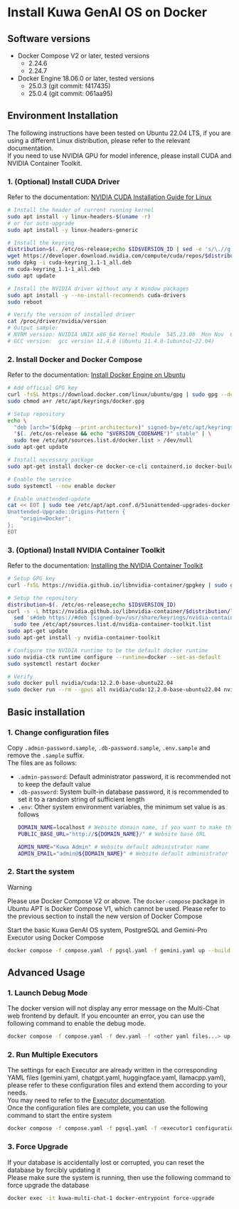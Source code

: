 # Install Kuwa GenAI OS on Docker

## Software versions
- Docker Compose V2 or later, tested versions
  - 2.24.6
  - 2.24.7
- Docker Engine 18.06.0 or later, tested versions
  - 25.0.3 (git commit: f417435)
  - 25.0.4 (git commit: 061aa95)

## Environment Installation
The following instructions have been tested on Ubuntu 22.04 LTS, if you are using a different Linux distribution, please refer to the relevant documentation.  
If you need to use NVIDIA GPU for model inference, please install CUDA and NVIDIA Container Toolkit.

### 1. (Optional) Install CUDA Driver

Refer to the documentation: [NVIDIA CUDA Installation Guide for Linux](https://docs.nvidia.com/cuda/cuda-installation-guide-linux/)

```sh
# Install the header of current running kernel
sudo apt install -y linux-headers-$(uname -r)
# or for auto-upgrade
sudo apt install -y linux-headers-generic

# Install the keyring
distribution=$(. /etc/os-release;echo $ID$VERSION_ID | sed -e 's/\.//g')
wget https://developer.download.nvidia.com/compute/cuda/repos/$distribution/x86_64/cuda-keyring_1.1-1_all.deb
sudo dpkg -i cuda-keyring_1.1-1_all.deb
rm cuda-keyring_1.1-1_all.deb
sudo apt update

# Install the NVIDIA driver without any X Window packages
sudo apt install -y --no-install-recommends cuda-drivers
sudo reboot

# Verify the version of installed driver
cat /proc/driver/nvidia/version
# Output sample:
# NVRM version: NVIDIA UNIX x86_64 Kernel Module  545.23.08  Mon Nov  6 23:49:37 UTC 2023
# GCC version:  gcc version 11.4.0 (Ubuntu 11.4.0-1ubuntu1~22.04)
```

### 2. Install Docker and Docker Compose

Refer to the documentation: [Install Docker Engine on Ubuntu](https://docs.docker.com/engine/install/ubuntu/)
```sh
# Add official GPG key
curl -fsSL https://download.docker.com/linux/ubuntu/gpg | sudo gpg --dearmor -o /etc/apt/keyrings/docker.gpg
sudo chmod a+r /etc/apt/keyrings/docker.gpg

# Setup repository
echo \
  "deb [arch="$(dpkg --print-architecture)" signed-by=/etc/apt/keyrings/docker.gpg] https://download.docker.com/linux/ubuntu \
  "$(. /etc/os-release && echo "$VERSION_CODENAME")" stable" | \
  sudo tee /etc/apt/sources.list.d/docker.list > /dev/null
sudo apt-get update

# Install necessary package
sudo apt-get install docker-ce docker-ce-cli containerd.io docker-buildx-plugin docker-compose-plugin

# Enable the service
sudo systemctl --now enable docker

# Enable unattended-update
cat << EOT | sudo tee /etc/apt/apt.conf.d/51unattended-upgrades-docker
Unattended-Upgrade::Origins-Pattern {
    "origin=Docker";
};
EOT
```

### 3. (Optional) Install NVIDIA Container Toolkit

Refer to the documentation: [Installing the NVIDIA Container Toolkit](https://docs.nvidia.com/datacenter/cloud-native/container-toolkit/latest/install-guide.html)

```sh
# Setup GPG key
curl -fsSL https://nvidia.github.io/libnvidia-container/gpgkey | sudo gpg --dearmor -o /usr/share/keyrings/nvidia-container-toolkit-keyring.gpg

# Setup the repository
distribution=$(. /etc/os-release;echo $ID$VERSION_ID)
curl -s -L https://nvidia.github.io/libnvidia-container/$distribution/libnvidia-container.list | \
  sed 's#deb https://#deb [signed-by=/usr/share/keyrings/nvidia-container-toolkit-keyring.gpg] https://#g' | \
  sudo tee /etc/apt/sources.list.d/nvidia-container-toolkit.list
sudo apt-get update
sudo apt-get install -y nvidia-container-toolkit

# Configure the NVIDIA runtime to be the default docker runtime
sudo nvidia-ctk runtime configure --runtime=docker --set-as-default
sudo systemctl restart docker

# Verify
sudo docker pull nvidia/cuda:12.2.0-base-ubuntu22.04
sudo docker run --rm --gpus all nvidia/cuda:12.2.0-base-ubuntu22.04 nvidia-smi
```

## Basic installation

### 1. Change configuration files

Copy `.admin-password.sample`, `.db-password.sample`, `.env.sample` and remove the `.sample` suffix.  
The files are as follows:
- `.admin-password`: Default administrator password, it is recommended not to keep the default value
- `.db-password`: System built-in database password, it is recommended to set it to a random string of sufficient length
- `.env`: Other system environment variables, the minimum set value is as follows
    ```sh
    DOMAIN_NAME=localhost # Website domain name, if you want to make the service public, please set it to your public domain name
    PUBLIC_BASE_URL="http://${DOMAIN_NAME}/" # Website base URL

    ADMIN_NAME="Kuwa Admin" # Website default administrator name
    ADMIN_EMAIL="admin@${DOMAIN_NAME}" # Website default administrator login email, which can be an invalid email
    ```

### 2. Start the system

> [!WARNING]
> Please use Docker Compose V2 or above.
> The `docker-compose` package in Ubuntu APT is Docker Compose V1, which cannot be used. Please refer to the previous section to install the new version of Docker Compose

Start the basic Kuwa GenAI OS system, PostgreSQL and Gemini-Pro Executor using Docker Compose
```sh
docker compose -f compose.yaml -f pgsql.yaml -f gemini.yaml up --build
```

## Advanced Usage

### 1. Launch Debug Mode
The docker version will not display any error message on the Multi-Chat web frontend by default. If you encounter an error, you can use the following command to enable the debug mode.
```sh
docker compose -f compose.yaml -f dev.yaml -f <other yaml files...> up --build
```

### 2. Run Multiple Executors
The settings for each Executor are already written in the corresponding YAML files (gemini.yaml, chatgpt.yaml, huggingface.yaml, llamacpp.yaml), please refer to these configuration files and extend them according to your needs.  
You may need to refer to the [Executor documentation](../src/executor/README.md).  
Once the configuration files are complete, you can use the following command to start the entire system
```sh
docker compose -f compose.yaml -f pgsql.yaml -f <executor1 configuration file> -f <executor2 configuration file...> up --build
```

### 3. Force Upgrade
If your database is accidentally lost or corrupted, you can reset the database by forcibly updating it  
Please make sure the system is running, then use the following command to force upgrade the database  
```sh
docker exec -it kuwa-multi-chat-1 docker-entrypoint force-upgrade
```
